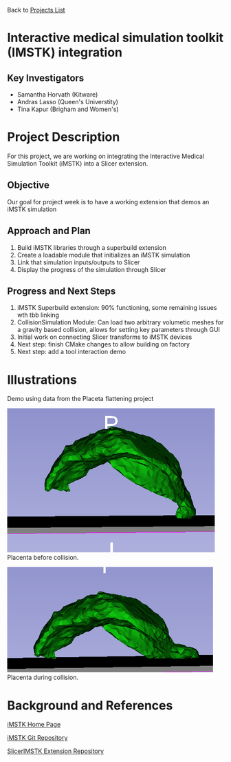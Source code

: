 Back to [Projects List](../../README.md#ProjectsList)

# Interactive medical simulation toolkit (IMSTK) integration

## Key Investigators

- Samantha Horvath (Kitware)
- Andras Lasso (Queen's Universtity)
- Tina Kapur (Brigham and Women's)

# Project Description

For this project, we are working on integrating the Interactive Medical Simulation Toolkit (iMSTK) into a Slicer extension.

## Objective

Our goal for project week is to have a working extension that demos an iMSTK simulation

## Approach and Plan

1. Build iMSTK libraries through a superbuild extension
2. Create a loadable module that initializes an iMSTK simulation
3. Link that simulation inputs/outputs to Slicer
4. Display the progress of the simulation through Slicer

## Progress and Next Steps

1. iMSTK Superbuild extension:  90% functioning, some remaining issues wth tbb linking
2. CollisionSimulation Module: Can load two arbitrary volumetic meshes for a gravity based collision,  allows for setting key parameters through GUI
3. Initial work on connecting Slicer transforms to iMSTK devices
4. Next step:  finish CMake changes to allow building on factory
5. Next step: add a tool interaction demo

# Illustrations

Demo using data from the Placeta flattening project

![Placenta before collapse](Placenta-0.png)
Placenta before collision.

![Placenta during collapse](Placenta-1.png)
Placenta during collision.


# Background and References

<!-- If you developed any software, include link to the source code repository. If possible, also add links to sample data, and to any relevant publications. -->
[iMSTK Home Page](https://www.imstk.org)

[iMSTK Git Repository](https://gitlab.kitware.com/iMSTK/iMSTK)

[SlicerIMSTK Extension Repository](https://gitlab.kitware.com/iMSTK/slicerimstk)

